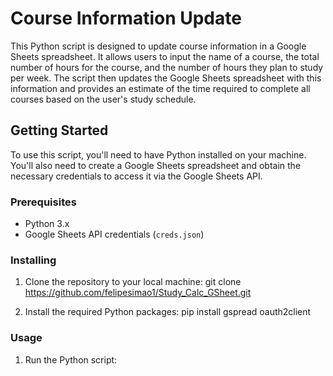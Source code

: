# Course Information Update

This Python script is designed to update course information in a Google Sheets spreadsheet. It allows users to input the name of a course, the total number of hours for the course, and the number of hours they plan to study per week. The script then updates the Google Sheets spreadsheet with this information and provides an estimate of the time required to complete all courses based on the user's study schedule.

## Getting Started

To use this script, you'll need to have Python installed on your machine. You'll also need to create a Google Sheets spreadsheet and obtain the necessary credentials to access it via the Google Sheets API.

### Prerequisites

- Python 3.x
- Google Sheets API credentials (`creds.json`)

### Installing

1. Clone the repository to your local machine:
git clone https://github.com/felipesimao1/Study_Calc_GSheet.git

2. Install the required Python packages:
pip install gspread oauth2client

### Usage

1. Run the Python script:
